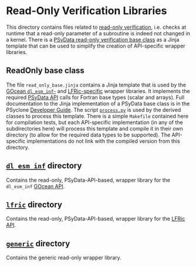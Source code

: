 # Read-Only Verification Libraries

This directory contains files related to [read-only verification](
https://psyclone.readthedocs.io/en/latest/psy_data.html#read-only-verification),
i.e. checks at runtime that a read-only parameter of a subroutine is indeed
not changed in a kernel. There is a
[PSyData read-only verification base class](
https://psyclone.readthedocs.io/en/latest/developer_guide/psy_data.html#psydata-read-only-verification-base-class)
as a Jinja template that can be used to simplify the creation of API-specific wrapper libraries.

## ReadOnly base class

The file ``read_only_base.jinja`` contains a Jinja template that is used
by the [GOcean ``dl_esm_inf``-](./dl_esm_inf/README.md) and [LFRic-specific](
./lfric/README.md) wrapper libraries. It implements the required [PSyData API](
https://psyclone.readthedocs.io/en/latest/developer_guide/psy_data.html) calls for
Fortran base types (scalar and arrays).
Full documentation to the Jinja implementation of a PSyData base class is
in the PSyclone [Developer Guide](
https://psyclone.readthedocs.io/en/latest/developer_guide/psy_data.html#jinja).
The script [``process.py``](./../README.md#psydata-base-class) is used by the
derived classes to process this template. There is a simple ``Makefile``
contained here for compilation tests, but each API-specific implementation (in
any of the subdirectories here) will process this template and compile it in
their own directory (to allow for the required data types to be supported).
The API-specific implementations do not link with the compiled version from
this directory.

## [``dl_esm_inf``](./dl_esm_inf) directory

Contains the read-only, PSyData-API-based, wrapper library for the
``dl_esm_inf`` [GOcean API](
https://psyclone.readthedocs.io/en/latest/gocean1p0.html).

## [``lfric``](./lfric) directory

Contains the read-only, PSyData-API-based, wrapper library for the
[LFRic API](
https://psyclone.readthedocs.io/en/stable/lfric.html).

## [``generic``](./generic) directory

Contains the generic read-only wrapper library.

<!--
## Licence

-------------------------------------------------------------------------------

BSD 3-Clause License

Copyright (c) 2020-2025, Science and Technology Facilities Council.
All rights reserved.

Redistribution and use in source and binary forms, with or without
modification, are permitted provided that the following conditions are met:

* Redistributions of source code must retain the above copyright notice, this
  list of conditions and the following disclaimer.

* Redistributions in binary form must reproduce the above copyright notice,
  this list of conditions and the following disclaimer in the documentation
  and/or other materials provided with the distribution.

* Neither the name of the copyright holder nor the names of its
  contributors may be used to endorse or promote products derived from
  this software without specific prior written permission.

THIS SOFTWARE IS PROVIDED BY THE COPYRIGHT HOLDERS AND CONTRIBUTORS
"AS IS" AND ANY EXPRESS OR IMPLIED WARRANTIES, INCLUDING, BUT NOT
LIMITED TO, THE IMPLIED WARRANTIES OF MERCHANTABILITY AND FITNESS
FOR A PARTICULAR PURPOSE ARE DISCLAIMED. IN NO EVENT SHALL THE
COPYRIGHT HOLDER OR CONTRIBUTORS BE LIABLE FOR ANY DIRECT, INDIRECT,
INCIDENTAL, SPECIAL, EXEMPLARY, OR CONSEQUENTIAL DAMAGES (INCLUDING,
BUT NOT LIMITED TO, PROCUREMENT OF SUBSTITUTE GOODS OR SERVICES;
LOSS OF USE, DATA, OR PROFITS; OR BUSINESS INTERRUPTION) HOWEVER
CAUSED AND ON ANY THEORY OF LIABILITY, WHETHER IN CONTRACT, STRICT
LIABILITY, OR TORT (INCLUDING NEGLIGENCE OR OTHERWISE) ARISING IN
ANY WAY OUT OF THE USE OF THIS SOFTWARE, EVEN IF ADVISED OF THE
POSSIBILITY OF SUCH DAMAGE.

-------------------------------------------------------------------------------
Authors: J. Henrichs, Bureau of Meteorology,
         I. Kavcic, Met Office
-->
